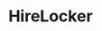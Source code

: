 ---
facebook: https://facebook.com/pages/HR-Locker/368677293354
logohandle: hirelocker
sort: hirelocker
title: HireLocker
twitter: https://x.com/hirelocker
website: http://www.hirelocker.com/
---